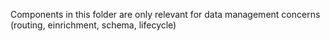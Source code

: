 Components in this folder are only relevant for data management concerns (routing, einrichment, schema, lifecycle)